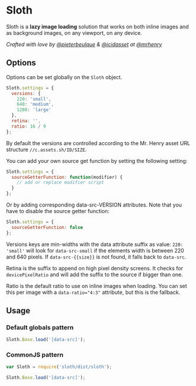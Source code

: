 # Sloth

Sloth is a **lazy image loading** solution that works on both inline images and as background images, on any viewport, on any device.

*Crafted with love by [@pieterbeulque](//github.com/pieterbeulque) & [@icidasset](//github.com/icidasset) at [@mrhenry](github.com/mrhenry)*


## Options

Options can be set globally on the `Sloth` object.

```js
Sloth.settings = {
  versions: {
    220: 'small',
    640: 'medium',
    1280: 'large'
  },
  retina: '',
  ratio: 16 / 9
};
```

By default the versions are controlled according to the Mr. Henry asset URL structure `//c.assets.sh/ID/SIZE`.

You can add your own source get function by setting the following setting:

```js
Sloth.settings = {
  sourceGetterFunction: function(modifier) {
    // add or replace modifier script
  }
};
```

Or by adding corresponding data-src-VERSION attributes. Note that you have to disable the source getter function:

```js
Sloth.settings = {
  sourceGetterFunction: false
};
```

Versions keys are min-widths with the data attribute suffix as value: `220: 'small'` will look for `data-src-small` if the elements width is between 220 and 640 pixels. If `data-src-{{size}}` is not found, it falls back to `data-src`.

Retina is the suffix to append on high pixel density screens. It checks for `devicePixelRatio` and will add the suffix to the source if bigger than one.

Ratio is the default ratio to use on inline images when loading. You can set this per image with a `data-ratio="4:3"` attribute, but this is the fallback.


## Usage

### Default globals pattern

```js
Sloth.Base.load('[data-src]');
```

### CommonJS pattern

```js
var Sloth = require('sloth/dist/sloth');

Sloth.Base.load('[data-src]');
```
